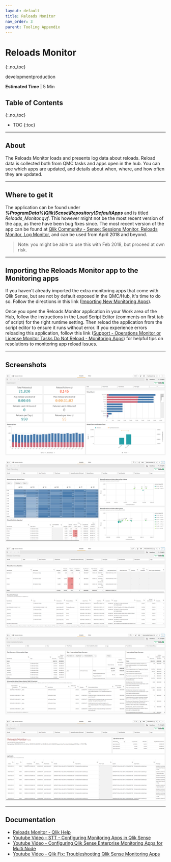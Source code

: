 ```yaml
---
layout: default
title: Reloads Monitor
nav_order: 3
parent: Tooling Appendix
---
```


# Reloads Monitor <i class="fas fa-dolly-flatbed fa-xs" title="Shipped | Native Capability"></i>
{:.no_toc}

<span class="label dev">development</span><span class="label prod">production</span>

<i class="far fa-clock fa-sm"></i> **Estimated Time** | 5 Min

## Table of Contents
{:.no_toc}

* TOC
{:toc}

-------------------------

## About

The Reloads Monitor loads and presents log data about reloads. Reload data is collected both from QMC tasks and apps open in the hub. You can see which apps are updated, and details about when, where, and how often they are updated.

-------------------------

## Where to get it <i class="fas fa-dolly-flatbed fa-xs" title="Shipped | Native Capability"></i>

The application can be found under **_%ProgramData%\Qlik\Sense\Repository\DefaultApps_** and is titled _Reloads_Monitor.qvf_. This however might not be the most recent version of the app, as there have been bug fixes since. The most recent version of the app can be found at [Qlik Community - Sense: Sessions Monitor, Reloads Monitor, Log Monitor](https://community.qlik.com/t5/Qlik-Monitoring-Administration/Sense-Sessions-Monitor-Reloads-Monitor-Log-Monitor/gpm-p/1578597), and can be used from April 2018 and beyond.

> Note: you might be able to use this with Feb 2018, but proceed at own risk.

-------------------------

## Importing the Reloads Monitor app to the Monitoring apps

If you haven't already imported the extra monitoring apps that come with Qlik Sense, but are not by default exposed in the QMC/Hub, it's time to do so. Follow the directions in this link ([Importing New Monitoring Apps](https://help.qlik.com/en-US/sense/Subsystems/Monitoring/Content/Sense_Monitoring/Introduction/Configure-monitoring-apps.htm#Importing_)).

Once you open the Reloads Monitor application in your Work area of the Hub, follow the instructions in the Load Script Editor (comments on first tab of script) for the right runtime setting.   Then reload the application from the script editor to ensure it runs without error.   If you experience errors reloading this application, follow this link ([Support - Operations Monitor or License Monitor Tasks Do Not Reload - Monitoring Apps](https://support.qlik.com/articles/000024083)) for helpful tips on resolutions to monitoring app reload issues.

-------------------------

## Screenshots

[![reloads_monitor_01](images/reloads_monitor_01.png)](https://raw.githubusercontent.com/qs-admin-guide/qs-admin-guide/master/docs/tooling/images/reloads_monitor_01.png)

[![reloads_monitor_01](images/reloads_monitor_02.png)](https://raw.githubusercontent.com/qs-admin-guide/qs-admin-guide/master/docs/tooling/images/reloads_monitor_02.png)

[![reloads_monitor_01](images/reloads_monitor_03.png)](https://raw.githubusercontent.com/qs-admin-guide/qs-admin-guide/master/docs/tooling/images/reloads_monitor_03.png)

[![reloads_monitor_01](images/reloads_monitor_04.png)](https://raw.githubusercontent.com/qs-admin-guide/qs-admin-guide/master/docs/tooling/images/reloads_monitor_04.png)

[![reloads_monitor_01](images/reloads_monitor_05.png)](https://raw.githubusercontent.com/qs-admin-guide/qs-admin-guide/master/docs/tooling/images/reloads_monitor_05.png)

-------------------------

## Documentation

* [Reloads Monitor - Qlik Help](https://help.qlik.com/en-US/sense-admin/Subsystems/DeployAdministerQSE/Content/Sense_DeployAdminister/QSEoW/Administer_QSEoW/Monitoring_QSEoW/Reloads-monitor-app.htm)
* [Youtube Video - STT - Configuring Monitoring Apps in Qlik Sense](https://youtube.com/watch?v=_WywE9AXnvs)
* [Youtube Video - Configuring Qlik Sense Enterprise Monitoring Apps for Multi Node](https://youtube.com/watch?v=ycGESqJME3E)
* [Youtube Video - Qlik Fix: Troubleshooting Qlik Sense Monitoring Apps](https://youtube.com/watch?v=ulZw6_ZJ_ek&t=23s)
